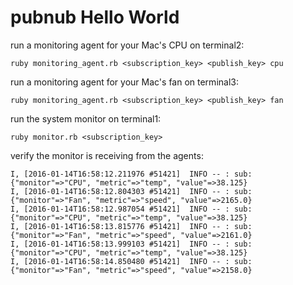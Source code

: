 # pubnub Hello World

run a monitoring agent for your Mac's CPU on terminal2:
```
ruby monitoring_agent.rb <subscription_key> <publish_key> cpu
```

run a monitoring agent for your Mac's fan on terminal3:
```
ruby monitoring_agent.rb <subscription_key> <publish_key> fan
```

run the system monitor on terminal1:
```
ruby monitor.rb <subscription_key>
```
verify the monitor is receiving from the agents:
```
I, [2016-01-14T16:58:12.211976 #51421]  INFO -- : sub: {"monitor"=>"CPU", "metric"=>"temp", "value"=>38.125}
I, [2016-01-14T16:58:12.804303 #51421]  INFO -- : sub: {"monitor"=>"Fan", "metric"=>"speed", "value"=>2165.0}
I, [2016-01-14T16:58:12.987054 #51421]  INFO -- : sub: {"monitor"=>"CPU", "metric"=>"temp", "value"=>38.125}
I, [2016-01-14T16:58:13.815776 #51421]  INFO -- : sub: {"monitor"=>"Fan", "metric"=>"speed", "value"=>2161.0}
I, [2016-01-14T16:58:13.999103 #51421]  INFO -- : sub: {"monitor"=>"CPU", "metric"=>"temp", "value"=>38.125}
I, [2016-01-14T16:58:14.850480 #51421]  INFO -- : sub: {"monitor"=>"Fan", "metric"=>"speed", "value"=>2158.0}
```